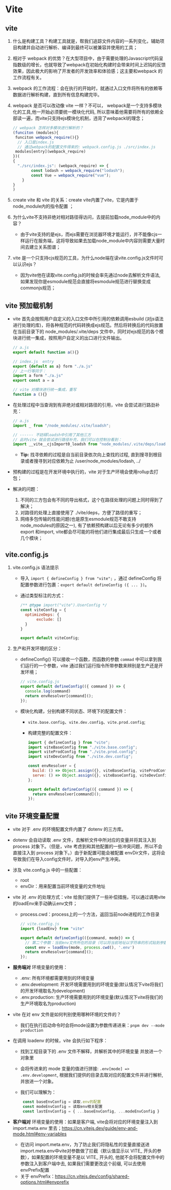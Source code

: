 # Vite

## vite

1. 什么是构建工具？构建工具就是，帮我们追踪文件内容的一系列变化，辅助项目构建并自动进行解析、编译到最终可以被兼容并使用的工具；

2. 相对于 webpack 的优势？在大型项目中，由于需要处理的Javascript代码呈指数级的增长，也就导致了webpack在初始化构建时会带来时间上迟钝的反馈效果，因此极大的影响了开发者的开发效率和体验感；这主要和webpack 的工作流程有关。

3. webpack 的工作流程：会在执行的开始时，就通过入口文件将所有的依赖等数据进行解析构建，直到所有信息构建完毕。

4. webpack 是否可以改动像 vite 一样？不可以， webpack是一个支持多模块化的工具,他一开始必须要统一模块化代码, 所以意味着他需要将所有的依赖全部读一遍，而vite只支持ejs模块化机制，违背了webpackl的理念；

   ```js
   // webpack 怎样对多模块进行解析的？
   (funciton (modules){
   	funciton webpack_require(){}
     // 入口是index.js
     // 通过webpack的配置文件得来的: webpack.config.js ./src/index.js
   	modules[entry](webpack_require)
   })(
   {
     "./src/index.js": (webpack_require) => {
           const lodash = webpack_require("lodash");
           const Vue = webpack_require("vue");
       }
   }
   )
   ```

5. create vite 和 vite 的关系：create vite内置了vite，它是内置于node_module内的指令配置 ；

6. 为什么vite不支持非绝对相对路径得访问，去提前加载node_module中的内容？

   - 由于vite支持的是ejs，而ejs需要在浏览器环境才能运行，并不能像cjs一样运行在服务端，这将导致如果去加载node_module中内容则需要大量时间去建立关系图谱；

7. vite 是一个只支持cjs规范的工具，为什么node端在读vite.config.js文件时可以认识ejs？

   - 因为vite他在读取vite.config.js的时候会率先通过node去解析文件语法, 如果发现你是esmodule规范会直接将esmodule规范进行替换变成commonjs规范；

## vite 预加载机制

- vite 首先会按照用户自定义的入口文件中所引用的依赖调用esbuild (对js语法进行处理的库)，将各种规范的代码转换成ejs规范。然后将转换后的代码放置在当前目录下的 node_modules/.vite/deps 文件中，同时对ejs规范的各个模块进行统一集成，按照用户自定义的出口进行文件输出。

  ```js
  // a.js
  export default function a(){}
  
  // index.js  entry
  export {default as a} form "./a.js"
  // 上一行等同于：
  import a form "./a.js"
  export const a = a
  
  // vite 对模块进行统一集成，重写
  function a (){}
  ```

- 在处理过程中当查询到有非绝对或相对路径的引用，vite 会尝试进行路劲补充：

  ```js
  // a.js 
  import _ from "/node_modules/.vite/loadsh";
  
  // ------ 不妨碍loadsh中引用了其他三方
  // 此时vite 就会尝试进行路径补充，我们可以在控制台看到：
  import __vite__cjsImport0_loadsh from "node_modules/.vite/deps/loadsh.js?v=ebe57916"
  ```

  - **Tip:** 找寻依赖的过程是自当前目录依次向上查找的过程, 直到搜寻到根目录或者搜寻到对应依赖为止 /user/node_modules/lodash, ../

- 预构建的过程是在开发环境中执行的，vite 对于生产环境会使用rollup去打包；

- 解决的问题：

  1. 不同的三方包会有不同的导出格式，这个在路径处理的问题上同时得到了解决；
  2. 对路径的处理上直接使用了 ./vite/deps，方便了路径的重写；
  3. 网络多包传输的性能问题(也是原生esmodule规范不敢支持node_modules的原因之一), 有了依赖预构建以后无论有多少的额外export 和import, vite都会尽可能的将他们进行集成最后只生成一个或者几个模块；

## vite.config.js 

1. vite.config.js 语法提示

   - 导入 `import { defineConfig } from "vite";` ，通过 defineConfig 将配置参数进行包裹：`export default defineConfig ({ ... })`。

   - 通过类型标注的方式：

     ```js
     /** @type import("vite").UserConfig */
     const viteConfig = {
       optimizeDeps: {
     		exclude: []
       }
     }
     
     export default viteConfig;
     ```

2. 生产和开发环境的区分：

   - defineConfig() 可以接收一个函数，而函数的参数 `commad` 中可以拿到我们运行的一个参数，vite 通过我们运行指令所带参数来辨别是生产还是开发环境；

     ```js
     // vite.config.js
     export default defineConfig(({ command }) => {
       console.log(command)
       return envResolver[command]();
     });
     ```

   - 模块化构建，分别构建不同状态、环境下的配置文件：

     - `vite.base.config`、`vite.dev.config`、`vite.prod.config`;

     - 构建完整的配置文件：

       ```js
       import { defineConfig } from "vite";
       import viteBaseConfig from "./vite.base.config";
       import viteProdConfig from "./vite.prod.config";
       import viteDevConfig from "./vite.dev.config";
       
       const envResolver = {
         build: () => Object.assign({}, viteBaseConfig, viteProdConfig),
         serve: () => Object.assign({}, viteBaseConfig, viteDevConfig),
       };
       
       export default defineConfig(({ command }) => {
         return envResolver[command]();
       });
       ```


## vite 环境变量配置

- vite 对于 .env 的环境配置文件内置了 dotenv 的三方库。
- dotenv 会自动读取 .env 文件，去解析文件中所对应的变量并将其注入到 process 对象下。（但是，vite 考虑到和其他配置的一些冲突问题，所以不会直接注入到 process 对象下。）由于新配置可能会被配置 envDir文件，这将会导致我们在导入config文件时，对导入的env产生冲突。

- 涉及 vite.config.js 中的一些配置：

  - root
  - envDir：用来配置当前环境变量的文件地址

- vite 对 .env 的处理方式：vite 给我们提供了一些补偿措施，可以通过调用vite的loadEnv来手动确认env文件；

  - process.cwd：process上的一个方法，返回当前node进程的工作目录

    ```js
    // vite.config.js
    import {loadEnv} from "vite"
    
    export default defineConfig(({command, mode}) => {
      // 第二个参数：当前env文件所在的目录（可以将当前地址以字符串的形式贴到参数位置），第三个参数时 .env 的文件名,默认值就是 '.env'
      const env = loadEnv(mode, process.cwd(), '.env')
      return envResolver[command]();
    });
    ```

- **服务端对** 环境变量的使用：

  - .env: 所有环境都需要用到的环境变量
  - .env.development: 开发环境需要用到的环境变量(默认情况下vite将我们的开发环境取名为development) 
  - .env.production: 生产环境需要用到的环境变量(默认情况下vite将我们的生产环境取名为production)

- vite 在对 env 文件是如何判别使用哪种环境的文件的？

  - 我们在执行启动命令时会将mode设置为参数传递进来：`pnpm dev --mode production`

- 在调用 loadenv 的时候，vite 会执行如下程序：

  - 找到工程目录下的 .env 文件不解释，并解析其中的环境变量 并放进一个对象里

  - 会将传进来的 mode 变量的值进行拼接: `.env[mode] => .env.development`, 根据我们提供的目录去取对应的配置文件并进行解析, 并放进一个对象。

  - 我们可以理解为：

    ```js
     const baseEnvConfig = 读取.env的配置
     const modeEnvConfig = 读取env相关配置
     const lastEnvConfig = { ...baseEnvConfig, ...modeEnvConfig }
    ```

- **客户端对** 环境变量的使用：如果是客户端, vite会将对应的环境变量注入到 import.meta.env 里去；https://cn.vitejs.dev/guide/env-and-mode.html#env-variables
  - 在访问 import.meta.env，为了防止我们将隐私性的变量直接送进import.meta.env中vite对参数做了拦截（默认值显示以 VITE_ 开头的参数），如果配置的环境变量不是以 VITE_ 开头的, 他就不会将配置文件中的参数注入到客户端中去, 如果我们需要更改这个前缀, 可以去使用envPrefix配置
  - 关于 envPrefix：https://cn.vitejs.dev/config/shared-options.html#envprefix































